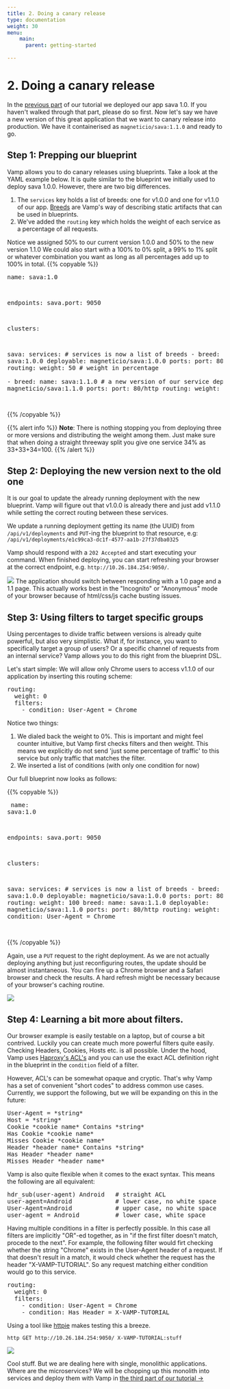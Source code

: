 ```yaml
---
title: 2. Doing a canary release
type: documentation
weight: 30
menu:
    main:
      parent: getting-started
    
---
```

    
# 2. Doing a canary release

In the [previous part](/documentation/getting-started/deploying/) of our tutorial we deployed our app sava 1.0. If you haven't
walked through that part, please do so first. Now let's say we have a new version of this great application that we want to canary release into production. We have it containerised as `magneticio/sava:1.1.0` and ready to go.

## Step 1: Prepping our blueprint

Vamp allows you to do canary releases using blueprints. Take a look at the YAML example below. It is quite similar to the blueprint we initially used to deploy sava 1.0.0. However, there are two big differences.

1. The `services` key holds a list of breeds: one for v1.0.0 and one for v1.1.0 of our app. [Breeds](/documentation/reference/breeds/) are Vamp's way of describing static artifacts that can be used in blueprints.
2. We've added the `routing` key which holds the weight of each service as a percentage of all requests. 

Notice we assigned 50% to our current version 1.0.0 and 50% to the new version 1.1.0 We could also start with a 100% to 0% split, a 99% to 1% split or whatever combination you want as long as all percentages add up to 100% in total.
{{% copyable %}}<pre class="prettyprint lang-yaml">
name: sava:1.0

endpoints:
  sava.port: 9050

clusters:

  sava:
    services: # services is now a list of breeds
      -
        breed:
          name: sava:1.0.0
          deployable: magneticio/sava:1.0.0
          ports:
            port: 80/http
        routing: 
          weight: 50  # weight in percentage           
      -
        breed:
          name: sava:1.1.0 # a new version of our service
          deployable: magneticio/sava:1.1.0
          ports:
            port: 80/http
        routing: 
          weight: 50            
</pre>{{% /copyable %}}

{{% alert info %}}
**Note**: There is nothing stopping you from deploying three or more versions and distributing the weight
among them. Just make sure that when doing a straight threeway split you give one service 34% as 33+33+34=100.
{{% /alert %}}


## Step 2: Deploying the new version next to the old one

It is our goal to update the already running deployment with the new blueprint. Vamp will figure out that v1.0.0
is already there and just add v1.1.0 while setting the correct routing between these services.

We update a running deployment getting its name (the UUID) from `/api/v1/deployments` and `PUT`-ing the blueprint to that resource, e.g: `/api/v1/deployments/e1c99ca3-dc1f-4577-aa1b-27f37dba0325`

Vamp should respond with a `202 Accepted` and start executing your command. When finished deploying, you can
start refreshing your browser at the correct endpoint, e.g. `http://10.26.184.254:9050/`.  

![](/img/screenshots/monolith_canary1.png)
The application should switch between responding with a 1.0 page and a 1.1 page. This actually works best in the "Incognito" or "Anonymous" mode of your browser because of html/css/js cache busting issues.

## Step 3: Using filters to target specific groups

Using percentages to divide traffic between versions is already quite powerful, but also very simplistic.
What if, for instance, you want to specifically target a group of users? Or a specific channel of requests
from an internal service? Vamp allows you to do this right from the blueprint DSL. 

Let's start simple: We will allow only Chrome users to access v1.1.0 of our application by inserting this routing scheme:

<pre class="prettyprint lang-yaml">
routing:
  weight: 0
  filters:
    - condition: User-Agent = Chrome
</pre>

Notice two things:

1. We dialed back the weight to 0%. This is important and might feel counter intuitive, but Vamp first
checks filters and then weight. This means we explicitly do not send 'just some percentage of traffic' to this service but only traffic that matches the filter.
2. We inserted a list of conditions (with only one condition for now)

Our full blueprint now looks as follows:

{{% copyable %}}<pre class="prettyprint lang-yaml">
name: sava:1.0

endpoints:
  sava.port: 9050

clusters:

  sava:
    services: # services is now a list of breeds
      -
        breed:
          name: sava:1.0.0
          deployable: magneticio/sava:1.0.0
          ports:
            port: 80/http
        routing: 
          weight: 100
        breed:
          name: sava:1.1.0
          deployable: magneticio/sava:1.1.0
          ports:
            port: 80/http
        routing: 
          weight: 0
          filters:
            - condition: User-Agent = Chrome                   
</pre>{{% /copyable %}}

Again, use a `PUT` request to the right deployment. As we are not actually deploying anything but just reconfiguring routes, the update should be almost instantaneous. You can fire up a Chrome browser and
a Safari browser and check the results. A hard refresh might be necessary because of your browser's 
caching routine.

![](/img/screenshots/screencap_canary1.gif)

## Step 4: Learning a bit more about filters.

Our browser example is easily testable on a laptop, but of course a bit contrived. Luckily you can 
create much more powerful filters quite easily. Checking Headers, Cookies, Hosts etc. is all possible.
Under the hood, Vamp uses [Haproxy's ACL's](http://cbonte.github.io/haproxy-dconv/configuration-1.5.html#7.1) and you can use the exact ACL definition right in the blueprint in the `condition` field of a filter.

However, ACL's can be somewhat opaque and cryptic. That's why Vamp has a set of convenient "short codes"
to address common use cases. Currently, we support the following, but we will be expanding on this in the future:

<pre>
User-Agent = *string*
Host = *string*
Cookie *cookie name* Contains *string*
Has Cookie *cookie name*
Misses Cookie *cookie name*
Header *header name* Contains *string*
Has Header *header name*
Misses Header *header name*
</pre>

Vamp is also quite flexible when it comes to the exact syntax. This means the following are all equivalent:

<pre>
hdr_sub(user-agent) Android   # straight ACL
user-agent=Android            # lower case, no white space
User-Agent=Android            # upper case, no white space
user-agent = Android          # lower case, white space
</pre>

Having multiple conditions in a filter is perfectly possible. In this case all filters are implicitly
"OR"-ed together, as in "if the first filter doesn't match, procede to the next". For example, the following filter would firt checking whether the string "Chrome" exists in the User-Agent header of a
request. If that doesn't result in a match, it would check whether the request has the header 
"X-VAMP-TUTORIAL". So any request matching either condition would go to this service.

<pre class="prettyprint lang-yaml">
routing:
  weight: 0
  filters:
    - condition: User-Agent = Chrome
    - condition: Has Header = X-VAMP-TUTORIAL
</pre>

Using a tool like [httpie](https://github.com/jakubroztocil/httpie) makes testing this a breeze.

    http GET http://10.26.184.254:9050/ X-VAMP-TUTORIAL:stuff

![](/img/screenshots/screencap_canary2.gif)    

Cool stuff. But we are dealing here with single, monolithic applications. Where are the microservices? We will be chopping up this monolith into services and deploy them with Vamp in [the third part of our tutorial →](/documentation/getting-started/splitting-services/)
